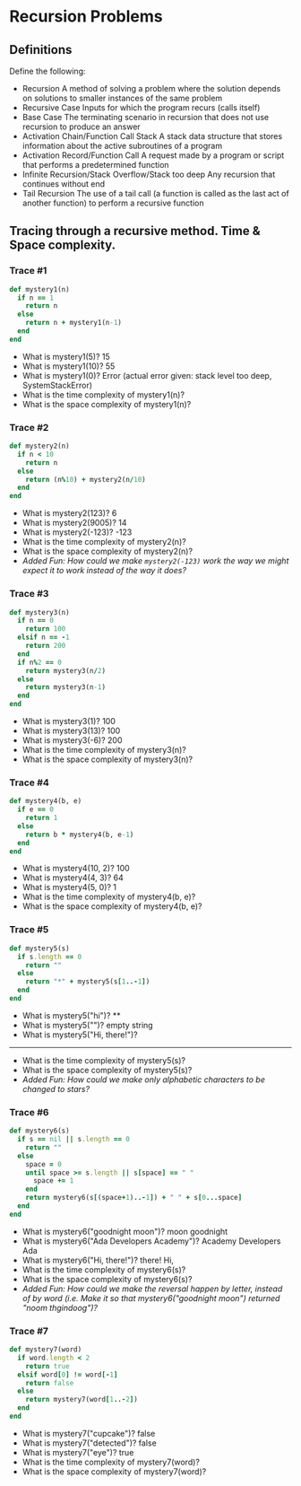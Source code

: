 # Recursion Problems

## Definitions
Define the following: 
- Recursion
A method of solving a problem where the solution depends on solutions to smaller instances of the same problem
- Recursive Case
Inputs for which the program recurs (calls itself)
- Base Case
The terminating scenario in recursion that does not use recursion to produce an answer
- Activation Chain/Function Call Stack
A stack data structure that stores information about the active subroutines of a program
- Activation Record/Function Call
A request made by a program or script that performs a predetermined function
- Infinite Recursion/Stack Overflow/Stack too deep
Any recursion that continues without end
- Tail Recursion
The use of a tail call (a function is called as the last act of another function) to perform a recursive function

## Tracing through a recursive method. Time & Space complexity.
### Trace #1
```ruby
def mystery1(n)
  if n == 1
    return n
  else
    return n + mystery1(n-1)
  end
end
```

- What is mystery1(5)?
15
- What is mystery1(10)?
55
- What is mystery1(0)?
Error (actual error given: stack level too deep, SystemStackError)
- What is the time complexity of mystery1(n)?
- What is the space complexity of mystery1(n)?

### Trace #2
```ruby
def mystery2(n)
  if n < 10
    return n
  else
    return (n%10) + mystery2(n/10)
  end
end
```

- What is mystery2(123)?
6
- What is mystery2(9005)?
14
- What is mystery2(-123)?
  -123
- What is the time complexity of mystery2(n)?
- What is the space complexity of mystery2(n)?
- _Added Fun: How could we make `mystery2(-123)` work the way we might expect it to work instead of the way it does?_

### Trace #3
```ruby
def mystery3(n)
  if n == 0
    return 100
  elsif n == -1
    return 200
  end
  if n%2 == 0
    return mystery3(n/2)
  else
    return mystery3(n-1)
  end
end
```

- What is mystery3(1)?
100
- What is mystery3(13)?
100
- What is mystery3(-6)?
200
- What is the time complexity of mystery3(n)?
- What is the space complexity of mystery3(n)?

### Trace #4
```ruby
def mystery4(b, e)
  if e == 0
    return 1
  else
    return b * mystery4(b, e-1)
  end
end
```

- What is mystery4(10, 2)?
100
- What is mystery4(4, 3)?
64
- What is mystery4(5, 0)?
1
- What is the time complexity of mystery4(b, e)?
- What is the space complexity of mystery4(b, e)?

### Trace #5
```ruby
def mystery5(s)
  if s.length == 0
    return ""
  else
    return "*" + mystery5(s[1..-1])
  end
end
```

- What is mystery5("hi")?
**
- What is mystery5("")?
empty string
- What is mystery5("Hi, there!")?
**********
- What is the time complexity of mystery5(s)?
- What is the space complexity of mystery5(s)?
- _Added Fun: How could we make only alphabetic characters to be changed to stars?_

### Trace #6
```ruby
def mystery6(s)
  if s == nil || s.length == 0
    return ""
  else
    space = 0
    until space >= s.length || s[space] == " "
      space += 1
    end
    return mystery6(s[(space+1)..-1]) + " " + s[0...space]
  end
end
```

- What is mystery6("goodnight moon")?
 moon goodnight
- What is mystery6("Ada Developers Academy")?
 Academy Developers Ada
- What is mystery6("Hi, there!")?
 there! Hi,
- What is the time complexity of mystery6(s)?
- What is the space complexity of mystery6(s)?
- _Added Fun: How could we make the reversal happen by letter, instead of by word (i.e. Make it so that mystery6("goodnight moon") returned "noom thgindoog")?_

### Trace #7
```ruby
def mystery7(word)
  if word.length < 2
    return true
  elsif word[0] != word[-1]
    return false
  else
    return mystery7(word[1..-2])
  end
end
```

- What is mystery7("cupcake")?
false
- What is mystery7("detected")?
false
- What is mystery7("eye")?
true
- What is the time complexity of mystery7(word)?
- What is the space complexity of mystery7(word)?

